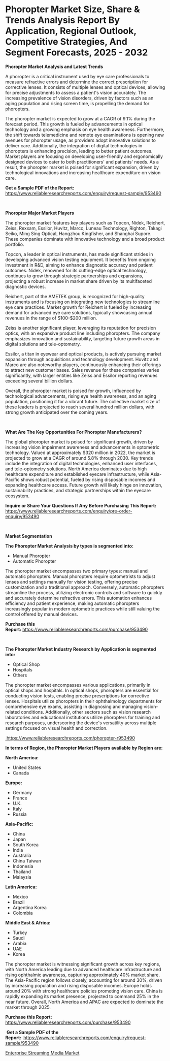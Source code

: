 <p><h1>Phoropter Market Size, Share & Trends Analysis Report By Application, Regional Outlook, Competitive Strategies, And Segment Forecasts, 2025 - 2032</h1></p><p><strong>Phoropter Market Analysis and Latest Trends</strong></p>
<p><p>A phoropter is a critical instrument used by eye care professionals to measure refractive errors and determine the correct prescription for corrective lenses. It consists of multiple lenses and optical devices, allowing for precise adjustments to assess a patient's vision accurately. The increasing prevalence of vision disorders, driven by factors such as an aging population and rising screen time, is propelling the demand for phoropters. </p><p>The phoropter market is expected to grow at a CAGR of 9.1% during the forecast period. This growth is fueled by advancements in optical technology and a growing emphasis on eye health awareness. Furthermore, the shift towards telemedicine and remote eye examinations is opening new avenues for phoropter usage, as providers adopt innovative solutions to deliver care. Additionally, the integration of digital technologies in phoropters is enhancing precision, leading to better patient outcomes. Market players are focusing on developing user-friendly and ergonomically designed devices to cater to both practitioners' and patients' needs. As a result, the phoropter market is poised for significant expansion, driven by technological innovations and increasing healthcare expenditure on vision care.</p></p>
<p><strong>Get a Sample PDF of the Report:&nbsp;</strong> <a href="https://www.reliableresearchreports.com/enquiry/request-sample/953490?utm_campaign=2286&utm_medium=2&utm_source=Github&utm_content=ia&utm_term=07032025&utm_id=phoropter">https://www.reliableresearchreports.com/enquiry/request-sample/953490</a></p>
<p>&nbsp;</p>
<p><strong>Phoropter Major Market Players</strong></p>
<p><p>The phoropter market features key players such as Topcon, Nidek, Reichert, Zeiss, Rexxam, Essilor, Huvitz, Marco, Luneau Technology, Righton, Takagi Seiko, Ming Sing Optical, Hangzhou Kingfisher, and Shanghai Supore. These companies dominate with innovative technology and a broad product portfolio.</p><p>Topcon, a leader in optical instruments, has made significant strides in developing advanced vision testing equipment. It benefits from ongoing investment in R&D, aiming to enhance diagnostic accuracy and patient outcomes. Nidek, renowned for its cutting-edge optical technology, continues to grow through strategic partnerships and expansions, projecting a robust increase in market share driven by its multifaceted diagnostic devices.</p><p>Reichert, part of the AMETEK group, is recognized for high-quality instruments and is focusing on integrating new technologies to streamline eye care practices. Market growth for Reichert is fueled by increasing demand for advanced eye care solutions, typically showcasing annual revenues in the range of $100-$200 million.</p><p>Zeiss is another significant player, leveraging its reputation for precision optics, with an expansive product line including phoropters. The company emphasizes innovation and sustainability, targeting future growth areas in digital solutions and tele-optometry.</p><p>Essilor, a titan in eyewear and optical products, is actively pursuing market expansion through acquisitions and technology development. Huvitz and Marco are also noteworthy players, continuously enhancing their offerings to attract new customer bases. Sales revenue for these companies varies significantly, with larger entities like Zeiss and Essilor reporting revenues exceeding several billion dollars.</p><p>Overall, the phoropter market is poised for growth, influenced by technological advancements, rising eye health awareness, and an aging population, positioning it for a vibrant future. The collective market size of these leaders is projected to reach several hundred million dollars, with strong growth anticipated over the coming years.</p></p>
<p>&nbsp;</p>
<p><strong>What Are The Key Opportunities For Phoropter Manufacturers?</strong></p>
<p><p>The global phoropter market is poised for significant growth, driven by increasing vision impairment awareness and advancements in optometric technology. Valued at approximately $320 million in 2022, the market is projected to grow at a CAGR of around 5.8% through 2030. Key trends include the integration of digital technologies, enhanced user interfaces, and tele-optometry solutions. North America dominates due to high healthcare expenditure and established eyecare infrastructure, while Asia-Pacific shows robust potential, fueled by rising disposable incomes and expanding healthcare access. Future growth will likely hinge on innovation, sustainability practices, and strategic partnerships within the eyecare ecosystem.</p></p>
<p><strong>Inquire or Share Your Questions If Any Before Purchasing This Report:</strong> <a href="https://www.reliableresearchreports.com/enquiry/pre-order-enquiry/953490?utm_campaign=2286&utm_medium=2&utm_source=Github&utm_content=ia&utm_term=07032025&utm_id=phoropter">https://www.reliableresearchreports.com/enquiry/pre-order-enquiry/953490</a></p>
<p>&nbsp;</p>
<p><strong>Market Segmentation</strong></p>
<p><strong>The Phoropter Market Analysis by types is segmented into:</strong></p>
<p><ul><li>Manual Phoropter</li><li>Automatic Phoropter</li></ul></p>
<p><p>The phoropter market encompasses two primary types: manual and automatic phoropters. Manual phoropters require optometrists to adjust lenses and settings manually for vision testing, offering precise customization and a traditional approach. Conversely, automatic phoropters streamline the process, utilizing electronic controls and software to quickly and accurately determine refractive errors. This automation enhances efficiency and patient experience, making automatic phoropters increasingly popular in modern optometric practices while still valuing the control offered by manual devices.</p></p>
<p><strong>Purchase this Report:&nbsp;</strong><a href="https://www.reliableresearchreports.com/purchase/953490?utm_campaign=2286&utm_medium=2&utm_source=Github&utm_content=ia&utm_term=07032025&utm_id=phoropter">https://www.reliableresearchreports.com/purchase/953490</a></p>
<p>&nbsp;</p>
<p><strong>The Phoropter Market Industry Research by Application is segmented into:</strong></p>
<p><ul><li>Optical Shop</li><li>Hospitals</li><li>Others</li></ul></p>
<p><p>The phoropter market encompasses various applications, primarily in optical shops and hospitals. In optical shops, phoropters are essential for conducting vision tests, enabling precise prescriptions for corrective lenses. Hospitals utilize phoropters in their ophthalmology departments for comprehensive eye exams, assisting in diagnosing and managing vision-related conditions. Additionally, other sectors such as vision research laboratories and educational institutions utilize phoropters for training and research purposes, underscoring the device's versatility across multiple settings focused on visual health and correction.</p></p>
<p><a href="https://www.reliableresearchreports.com/phoropter-r953490?utm_campaign=2286&utm_medium=2&utm_source=Github&utm_content=ia&utm_term=07032025&utm_id=phoropter">&nbsp;https://www.reliableresearchreports.com/phoropter-r953490</a></p>
<p><strong>In terms of Region, the Phoropter Market Players available by Region are:</strong></p>
<p>
    <p> <strong> North America: </strong>
        <ul>
            <li>United States</li>
            <li>Canada</li>
        </ul>
        </p> 
    <p> <strong> Europe: </strong>
        <ul>
            <li>Germany</li>
            <li>France</li>
            <li>U.K.</li>
            <li>Italy</li>
            <li>Russia</li>
        </ul>
        </p> 
    <p> <strong> Asia-Pacific: </strong>
        <ul>
            <li>China</li>
            <li>Japan</li>
            <li>South Korea</li>
            <li>India</li>
            <li>Australia</li>
            <li>China Taiwan</li>
            <li>Indonesia</li>
            <li>Thailand</li>
            <li>Malaysia</li>
        </ul>
        </p> 
    <p> <strong> Latin America: </strong>
        <ul>
            <li>Mexico</li>
            <li>Brazil</li>
            <li>Argentina Korea</li>
            <li>Colombia</li>
        </ul>
        </p> 
    <p> <strong> Middle East & Africa: </strong>
        <ul>
            <li>Turkey</li>
            <li>Saudi</li>
            <li>Arabia</li>
            <li>UAE</li>
            <li>Korea</li>
        </ul>
    </p>
    </p>
<p><p>The phoropter market is witnessing significant growth across key regions, with North America leading due to advanced healthcare infrastructure and rising ophthalmic awareness, capturing approximately 40% market share. The Asia-Pacific region follows closely, accounting for around 30%, driven by increasing population and rising disposable incomes. Europe holds around 20% with strong healthcare policies promoting vision care. China is rapidly expanding its market presence, projected to command 25% in the near future. Overall, North America and APAC are expected to dominate the market through 2025.</p></p>
<p><strong>Purchase this Report: </strong><a href="https://www.reliableresearchreports.com/purchase/953490?utm_campaign=2286&utm_medium=2&utm_source=Github&utm_content=ia&utm_term=07032025&utm_id=phoropter">https://www.reliableresearchreports.com/purchase/953490</a></p>
<p>&nbsp;<strong>Get a Sample PDF of the Report:&nbsp;&nbsp;</strong><a href="https://www.reliableresearchreports.com/enquiry/request-sample/953490?utm_campaign=2286&utm_medium=2&utm_source=Github&utm_content=ia&utm_term=07032025&utm_id=phoropter">https://www.reliableresearchreports.com/enquiry/request-sample/953490</a></p>
<p><strong></strong></p>
<p><p><a href="https://github.com/triattwood9919/Market-Research-Report-List-1/blob/main/enterprise-streaming-media-market.md?utm_campaign=2286&utm_medium=2&utm_source=Github&utm_content=ia&utm_term=07032025&utm_id=phoropter">Enterprise Streaming Media Market</a></p></p>